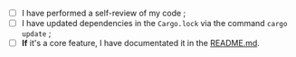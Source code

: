 - [ ] I have performed a self-review of my code ;
- [ ] I have updated dependencies in the `Cargo.lock` via the command `cargo update` ;
- [ ] **If** it's a core feature, I have documentated it in the [README.md](../README.md).
